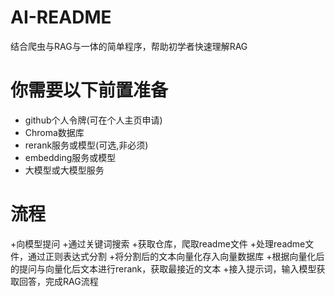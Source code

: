 # AI-README
结合爬虫与RAG与一体的简单程序，帮助初学者快速理解RAG

# 你需要以下前置准备
+ github个人令牌(可在个人主页申请)
+ Chroma数据库
+ rerank服务或模型(可选,非必须)
+ embedding服务或模型
+ 大模型或大模型服务

# 流程
+向模型提问
+通过关键词搜索
+获取仓库，爬取readme文件
+处理readme文件，通过正则表达式分割
+将分割后的文本向量化存入向量数据库
+根据向量化后的提问与向量化后文本进行rerank，获取最接近的文本
+接入提示词，输入模型获取回答，完成RAG流程
